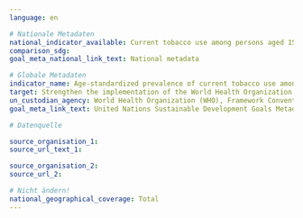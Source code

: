 ```yaml
---
language: en

# Nationale Metadaten
national_indicator_available: Current tobacco use among persons aged 15 years and older (age-standardised to census 2011)
comparison_sdg:
goal_meta_national_link_text: National metadata

# Globale Metadaten
indicator_name: Age-standardized prevalence of current tobacco use among persons aged 15 years and older
target: Strengthen the implementation of the World Health Organization Framework Convention on Tobacco Control in all countries, as appropriate
un_custodian_agency: World Health Organization (WHO), Framework Convention on Tobacco Control (FCTC)
goal_meta_link_text: United Nations Sustainable Development Goals Metadata

# Datenquelle

source_organisation_1:
source_url_text_1:

source_organisation_2:
source_url_2:

# Nicht ändern!
national_geographical_coverage: Total
---
```

